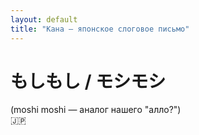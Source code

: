 ```yaml
---
layout: default
title: "Кана — японское слоговое письмо"
---
```


<h1><b>もしもし / モシモシ</b></h1>
(moshi moshi — аналог нашего "алло?")
<br>🇯🇵
